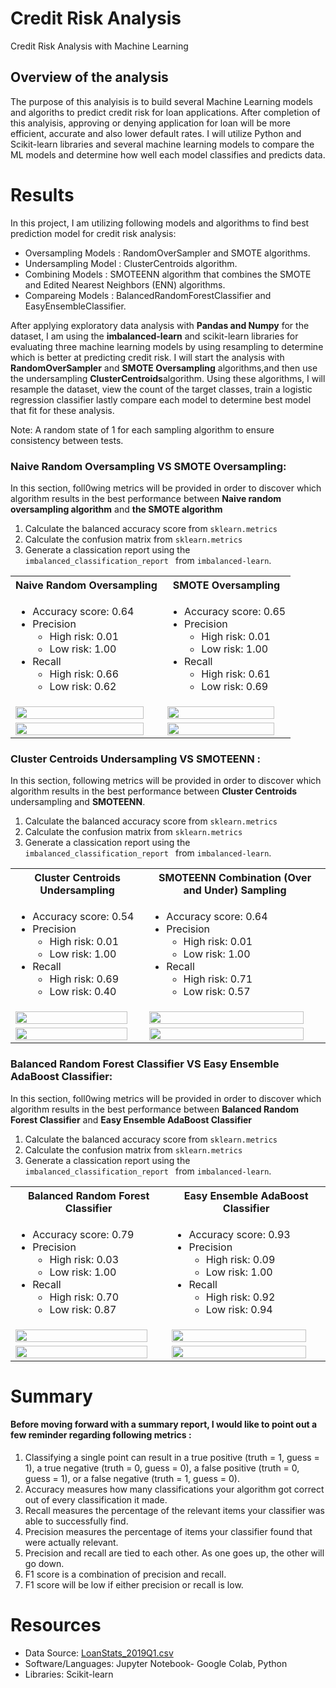 # Credit Risk Analysis

Credit Risk Analysis with Machine Learning 

## Overview of the analysis

The purpose of this analyisis is to build several Machine Learning models and algoriths to predict credit risk for loan applications. After completion of this analyisis, approving or denying application for loan will be more efficient, accurate and also lower default rates. I will utilize Python and Scikit-learn libraries and several machine learning models to compare the ML models and determine how well each model classifies and predicts data.

# Results
In this project, I am utilizing following models and algorithms to find best prediction model for credit risk analysis:
* Oversampling Models    :  RandomOverSampler and SMOTE algorithms.
* Undersampling Model    :  ClusterCentroids algorithm.
* Combining Models       : SMOTEENN algorithm that combines the SMOTE and Edited Nearest Neighbors (ENN) algorithms. 
* Compareing Models      : BalancedRandomForestClassifier and EasyEnsembleClassifier.

After applying exploratory data analysis with <strong>Pandas and Numpy</strong> for the dataset, I am using the <strong>imbalanced-learn</strong> and </trong>scikit-learn </strong>libraries for evaluating three machine learning models by using resampling to determine which is better at predicting credit risk. 
I will start the analysis with  <strong> RandomOverSampler</strong> and <strong>SMOTE Oversampling</strong> algorithms,and then use the undersampling <strong>ClusterCentroids</strong>algorithm. Using these algorithms, I will resample the dataset, view the count of the target classes, train a logistic regression classifier lastly compare each model to determine best model that fit for these analysis. 

Note: A random state of 1 for each sampling algorithm to ensure consistency between tests. 


### Naive Random Oversampling VS SMOTE Oversampling:

In this section, foll0wing metrics will be  provided in order to discover which algorithm results in the best performance between <strong>Naive random oversampling algorithm</strong> and <strong>the SMOTE algorithm</strong>

1. Calculate the balanced accuracy score from <code>sklearn.metrics</code>
2. Calculate the confusion matrix from <code>sklearn.metrics</code>
3. Generate a classication report using the  <code>imbalanced_classification_report </code> from <code>imbalanced-learn</code>.

<table>
  <tr>
    <th>Naive Random Oversampling </th>
    <th>SMOTE Oversampling</th>
  </tr>
  <tr>
    <td> <ul>
        <li>Accuracy score: 0.64</li>
        <li>Precision
             <ul><li> High risk: 0.01</li>
               <li>Low risk: 1.00</li></ul></li>
        <li>Recall
             <ul><li> High risk: 0.66</li>
               <li>Low risk: 0.62</li></ul></li>
             </ul>
    </td>
    <td> <ul>
        <li>Accuracy score: 0.65</li>
        <li>Precision
             <ul><li> High risk: 0.01</li>
               <li>Low risk: 1.00</li></ul></li>
        <li>Recall
             <ul><li> High risk: 0.61</li>
               <li>Low risk: 0.69</li></ul></li>
             </ul>
    </td>
   
  </tr>
  
  <tr>
    <td><img width="95%"src="https://user-images.githubusercontent.com/98676400/170883607-7eb4241b-6fdb-46cd-8630-98defc1c7418.png"</img>
    </td>
    <td><img width="95%"src="https://user-images.githubusercontent.com/98676400/170883629-4099a1a5-3fca-42ce-bbc8-ac54e656f13a.png"</img>
    </td>
  </tr>
  
  <tr>
    <td><img width="95%"src="https://user-images.githubusercontent.com/98676400/170883658-562cf2ee-6484-4064-ad9b-04d2ab3f3fca.png"</img>
    </td>
     <td><img width="95%"src="https://user-images.githubusercontent.com/98676400/170883792-edb525fb-7151-46f1-a86f-ef5ba51b9cbc.png"</img>
    </td>

   

  </tr>
</table>

### Cluster Centroids Undersampling VS SMOTEENN :
In this section,  following metrics will be  provided in order to discover which algorithm results in the best performance between <strong>Cluster Centroids</strong> undersampling and <strong> SMOTEENN</strong>.
1. Calculate the balanced accuracy score from <code>sklearn.metrics</code>
2. Calculate the confusion matrix from <code>sklearn.metrics</code>
3. Generate a classication report using the  <code>imbalanced_classification_report </code> from <code>imbalanced-learn</code>.

<table>
  <tr>
    <th>Cluster Centroids Undersampling </th>
    <th>SMOTEENN Combination (Over and Under) Sampling </th>
  </tr>
  <tr>
    <td> <ul>
        <li>Accuracy score: 0.54</li>
        <li>Precision
             <ul><li> High risk: 0.01</li>
               <li>Low risk: 1.00</li></ul></li>
        <li>Recall
             <ul><li> High risk: 0.69</li>
               <li>Low risk: 0.40</li></ul></li>
             </ul>
    </td>
    <td> <ul>
        <li>Accuracy score: 0.64</li>
        <li>Precision
             <ul><li> High risk: 0.01</li>
               <li>Low risk: 1.00</li></ul></li>
        <li>Recall
             <ul><li> High risk: 0.71</li>
               <li>Low risk: 0.57</li></ul></li>
             </ul>
    </td>
   
  </tr>
  <tr>
    <td><img width="95%"src="https://user-images.githubusercontent.com/98676400/170883247-8f46ae17-ab31-4b26-b558-88fcf6471e3f.png"</img>
</td>
    <td><img width="95%"src="https://user-images.githubusercontent.com/98676400/170883266-0f1a493e-3cc5-4a12-8750-192ecc7c6244.png"</img></td>

  </tr>
   <tr>
    <td><img width="95%"src="https://user-images.githubusercontent.com/98676400/170883388-96002873-c986-431c-8691-1668731c36af.png"</img>
    </td>
    <td><img width="95%"src="https://user-images.githubusercontent.com/98676400/170883406-9bf189e5-c707-4f4e-9579-d0f94192ea31.png"</img></td>
 
  </tr>
</table>

### Balanced Random Forest Classifier VS Easy Ensemble AdaBoost Classifier:

In this section, foll0wing metrics will be  provided in order to discover which algorithm results in the best performance between <strong>Balanced Random Forest Classifier</strong> and <strong>Easy Ensemble AdaBoost Classifier</strong>

1. Calculate the balanced accuracy score from <code>sklearn.metrics</code>
2. Calculate the confusion matrix from <code>sklearn.metrics</code>
3. Generate a classication report using the  <code>imbalanced_classification_report </code> from <code>imbalanced-learn</code>.

<table>
  <tr>
    <th>Balanced Random Forest Classifier </th>
    <th>Easy Ensemble AdaBoost Classifier </th>
  </tr>
  <tr>
    <td> <ul>
        <li>Accuracy score: 0.79</li>
        <li>Precision
             <ul><li> High risk: 0.03</li>
               <li>Low risk: 1.00</li></ul></li>
        <li>Recall
             <ul><li> High risk: 0.70</li>
               <li>Low risk: 0.87</li></ul></li>
             </ul>
    </td>
    <td> <ul>
        <li>Accuracy score: 0.93</li>
        <li>Precision
             <ul><li> High risk: 0.09</li>
               <li>Low risk: 1.00</li></ul></li>
        <li>Recall
             <ul><li> High risk: 0.92</li>
               <li>Low risk: 0.94</li></ul></li>
             </ul>
    </td>
   
  </tr>
  <tr>
    <td><img width="95%"src="https://user-images.githubusercontent.com/98676400/170884277-ac585c51-d01d-48fe-bd29-0d11c66d2cf8.png"</img>
    </td>
    <td><img width="95%"src="https://user-images.githubusercontent.com/98676400/170884296-68f6ccf9-6e28-44d9-badb-72dc1ffa0676.png"</img>
    </td>
  </tr>
  <tr>
    <td><img width="95%"src="https://user-images.githubusercontent.com/98676400/170884323-12350b60-c3a2-4cdc-b728-b3de5f593720.png"</img>
    </td>
    <td><img width="95%"src="https://user-images.githubusercontent.com/98676400/170884336-52aaa365-51b1-438e-8d7e-625b0d5a9f6a.png"</img></td>

  </tr>
</table>




# Summary 
#### Before moving forward with a summary report, I would like to point out a few reminder regarding following metrics :
1) Classifying a single point can result in a true positive (truth = 1, guess = 1), a true negative (truth = 0, guess = 0), a false positive (truth = 0, guess = 1), or a false negative (truth = 1, guess = 0).
2) Accuracy measures how many classifications your algorithm got correct out of every classification it made.
3) Recall measures the percentage of the relevant items your classifier was able to successfully find.
4) Precision measures the percentage of items your classifier found that were actually relevant.
5) Precision and recall are tied to each other. As one goes up, the other will go down.
6) F1 score is a combination of precision and recall.
7) F1 score will be low if either precision or recall is low.




# Resources 

* Data Source: [ LoanStats_2019Q1.csv ](https://github.com/aktugchelekche/Credit_Risk_Analysis/blob/main/Resources/LoanStats_2019Q1.csv)
* Software/Languages: Jupyter Notebook- Google Colab, Python
* Libraries: Scikit-learn








